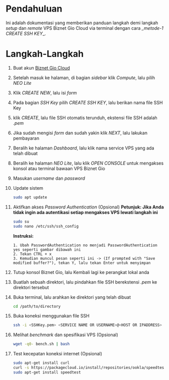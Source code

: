 # Pendahuluan

Ini adalah dokumentasi yang memberikan panduan langkah demi langkah _setup_ dan _remote_ VPS Biznet Gio Cloud via terminal dengan cara _\_metode-1 CREATE SSH KEY_\_.

# Langkah-Langkah

1.  Buat akun [Biznet Gio Cloud](https://www.biznetgio.com/)
2.  Setelah masuk ke halaman, di bagian _sidebar_ klik _Compute_, lalu pilih _NEO Lite_
3.  Klik _CREATE NEW_, lalu isi _form_
4.  Pada bagian _SSH Key_ pilih _CREATE SSH KEY_, lalu berikan nama file SSH Key
5.  klik _CREATE_, lalu file SSH otomatis terunduh, ekstensi file SSH adalah _*.pem*_
6.  Jika sudah mengisi _form_ dan sudah yakin klik _NEXT_, lalu lakukan pembayaran
7.  Beralih ke halaman _Dashboard_, lalu klik nama service VPS yang ada telah dibuat
8.  Beralih ke halaman _NEO Lite_, lalu klik _OPEN CONSOLE_ untuk mengakses konsol atau terminal bawaan VPS Biznet Gio
9.  Masukan _username_ dan _password_
10. Update sistem

    ```bash
    sudo apt update
    ```

11. Aktifkan akses _Password Authentication_ (Opsional)
    **Petunjuk: Jika Anda tidak ingin ada autentikasi setiap mengakses VPS lewati langkah ini**

    ```bash
    sudo su
    sudo nano /etc/ssh/ssh_config
    ```

    **Instruksi:**

        1. Ubah PasswordAuthentication no menjadi PasswordAuthentication yes seperti gambar dibawah ini
        2. Tekan CTRL + x
        3. Kemudian muncul pesan seperti ini -> (If prompted with "Save modified buffer?"), tekan Y, lalu tekan Enter untuk menyimpan

12. Tutup konsol Biznet Gio, lalu Kembali lagi ke perangkat lokal anda
13. Buatlah sebuah direktori, lalu pindahkan file SSH berekstensi _*.pem*_ ke direktori tersebut
14. Buka terminal, lalu arahkan ke direktori yang telah dibuat

    ```bash
    cd /path/to/directory
    ```

15. Buka koneksi menggunakan file SSH

    ```bash
    ssh -i <SSHKey.pem> <SERVICE NAME OR USERNAME>@<HOST OR IPADDRESS>
    ```

16. Melihat _benchmark_ dan spesifikasi VPS (Opsional)

    ```bash
    wget -q0- bench.sh | bash
    ```

17. Test kecepatan koneksi internet (Opsional)

    ```bash
    sudo apt-get install curl
    curl -s https://packagecloud.io/install/repositories/ookla/speedtest-cli/script.deb.sh | sudo bash
    sudo apt-get install speedtest
    ```
